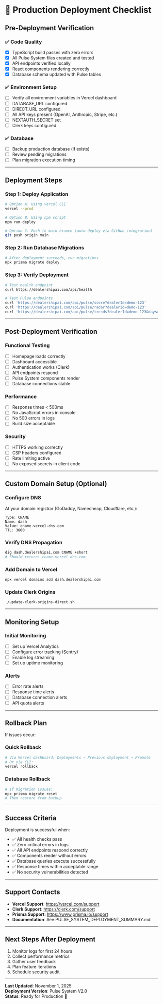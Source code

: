 # 🚀 Production Deployment Checklist

## Pre-Deployment Verification

### ✅ Code Quality
- [x] TypeScript build passes with zero errors
- [x] All Pulse System files created and tested
- [x] API endpoints verified locally
- [x] React components rendering correctly
- [x] Database schema updated with Pulse tables

### ✅ Environment Setup
- [ ] Verify all environment variables in Vercel dashboard
- [ ] DATABASE_URL configured
- [ ] DIRECT_URL configured
- [ ] All API keys present (OpenAI, Anthropic, Stripe, etc.)
- [ ] NEXTAUTH_SECRET set
- [ ] Clerk keys configured

### ✅ Database
- [ ] Backup production database (if exists)
- [ ] Review pending migrations
- [ ] Plan migration execution timing

---

## Deployment Steps

### Step 1: Deploy Application
```bash
# Option A: Using Vercel CLI
vercel --prod

# Option B: Using npm script
npm run deploy

# Option C: Push to main branch (auto-deploy via GitHub integration)
git push origin main
```

### Step 2: Run Database Migrations
```bash
# After deployment succeeds, run migrations
npx prisma migrate deploy
```

### Step 3: Verify Deployment
```bash
# Test health endpoint
curl https://dealershipai.com/api/health

# Test Pulse endpoints
curl 'https://dealershipai.com/api/pulse/score?dealerId=demo-123'
curl 'https://dealershipai.com/api/pulse/radar?dealerId=demo-123'
curl 'https://dealershipai.com/api/pulse/trends?dealerId=demo-123&days=30'
```

---

## Post-Deployment Verification

### Functional Testing
- [ ] Homepage loads correctly
- [ ] Dashboard accessible
- [ ] Authentication works (Clerk)
- [ ] API endpoints respond
- [ ] Pulse System components render
- [ ] Database connections stable

### Performance
- [ ] Response times < 500ms
- [ ] No JavaScript errors in console
- [ ] No 500 errors in logs
- [ ] Build size acceptable

### Security
- [ ] HTTPS working correctly
- [ ] CSP headers configured
- [ ] Rate limiting active
- [ ] No exposed secrets in client code

---

## Custom Domain Setup (Optional)

### Configure DNS
At your domain registrar (GoDaddy, Namecheap, Cloudflare, etc.):

```
Type: CNAME
Name: dash
Value: cname.vercel-dns.com
TTL: 3600
```

### Verify DNS Propagation
```bash
dig dash.dealershipai.com CNAME +short
# Should return: cname.vercel-dns.com
```

### Add Domain to Vercel
```bash
npx vercel domains add dash.dealershipai.com
```

### Update Clerk Origins
```bash
./update-clerk-origins-direct.sh
```

---

## Monitoring Setup

### Initial Monitoring
- [ ] Set up Vercel Analytics
- [ ] Configure error tracking (Sentry)
- [ ] Enable log streaming
- [ ] Set up uptime monitoring

### Alerts
- [ ] Error rate alerts
- [ ] Response time alerts
- [ ] Database connection alerts
- [ ] API quota alerts

---

## Rollback Plan

If issues occur:

### Quick Rollback
```bash
# Via Vercel dashboard: Deployments → Previous deployment → Promote
# Or via CLI:
vercel rollback
```

### Database Rollback
```bash
# If migration issues:
npx prisma migrate reset
# Then restore from backup
```

---

## Success Criteria

Deployment is successful when:
- ✅ All health checks pass
- ✅ Zero critical errors in logs
- ✅ All API endpoints respond correctly
- ✅ Components render without errors
- ✅ Database queries execute successfully
- ✅ Response times within acceptable range
- ✅ No security vulnerabilities detected

---

## Support Contacts

- **Vercel Support**: https://vercel.com/support
- **Clerk Support**: https://clerk.com/support
- **Prisma Support**: https://www.prisma.io/support
- **Documentation**: See PULSE_SYSTEM_DEPLOYMENT_SUMMARY.md

---

## Next Steps After Deployment

1. Monitor logs for first 24 hours
2. Collect performance metrics
3. Gather user feedback
4. Plan feature iterations
5. Schedule security audit

---

**Last Updated**: November 1, 2025  
**Deployment Version**: Pulse System V2.0  
**Status**: Ready for Production 🚀
